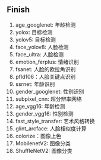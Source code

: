 ## Finish
1. age_googlenet: 年龄检测
2. yolox: 目标检测
3. yolov5: 目标检测
4. face_yolov8: 人脸检测
5. face_ultra: 人脸检测
6. emotion_ferplus: 情绪识别
7. fsanet: 人脸的欧拉角识别
8. pfld106：人脸关键点识别
9. ssrnet: 年龄识别
10. gender_googlenet: 性别识别
11. subpixel_cnn: 超分辨率网络
12. age_vgg16: 年龄检测
13. gender_vgg16: 性别检测
14. fast_style_transfer: 艺术风格转换
15. glint_arcface: 人脸相似度计算
16. colorize：图像上色
17. MobilenetV2: 图像分类
18. ShuffleNetV2: 图像分类
